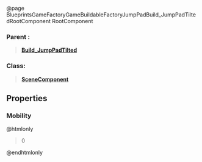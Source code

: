 @page BlueprintsGameFactoryGameBuildableFactoryJumpPadBuild_JumpPadTiltedRootComponent RootComponent
### Parent :
<b><a href="_blueprints_game_factory_game_buildable_factory_jump_pad_build__jump_pad_tilted.html"><blockquote>Build_JumpPadTilted</blockquote></a></b>
### Class:
<b><a href="_class_script_scene_component.html"><blockquote>SceneComponent</blockquote></a></b>
## Properties
### Mobility
@htmlonly
<blockquote>0</blockquote>
@endhtmlonly


